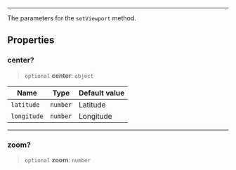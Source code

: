 ***

The parameters for the `setViewport` method.

## Properties

### center?

> `optional` **center**: `object`

| Name        | Type     | Default value |
| ----------- | -------- | ------------- |
| `latitude`  | `number` | Latitude      |
| `longitude` | `number` | Longitude     |

***

### zoom?

> `optional` **zoom**: `number`
